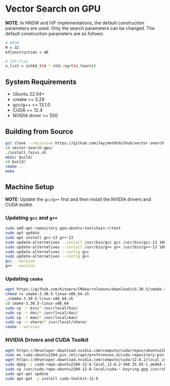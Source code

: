 # Vector Search on GPU

**NOTE**: In HNSW and IVF implementations, the default construction parameters are used. Only the search parameters can be changed. The default construction parameters are as follows:

```bash
# HNSW
M = 32
efConstruction = 40

# IVF-Flat
n_list = int64_t(4 * std::sqrt(n_learn))
```

## System Requirements

* Ubuntu 22.04+
* cmake >= 3.29
* gcc/g++ >= 13.1.0
* CUDA >= 12.4
* NVIDIA driver >= 550

## Building from Source

```bash
git clone --recursive https://github.com/JayjeetAtGithub/vector-search-gpu
cd vector-search-gpu/
./install_faiss.sh
mkdir build/
cd build/
cmake ..
make
```

## Machine Setup

**NOTE**: Update the `gcc`/`g++` first and then install the NVIDIA drivers and CUDA toolkit.

### Updating `gcc` and `g++`

```bash
sudo add-apt-repository ppa:ubuntu-toolchain-r/test
sudo apt update
sudo apt install gcc-13 g++-13
sudo update-alternatives --install /usr/bin/gcc gcc /usr/bin/gcc-13 100
sudo update-alternatives --install /usr/bin/g++ g++ /usr/bin/g++-13 100
sudo update-alternatives --config gcc
sudo update-alternatives --config g++
gcc --version
g++ --version
```

### Updating `cmake`

```bash
wget https://github.com/Kitware/CMake/releases/download/v3.30.5/cmake-3.30.5-linux-x86_64.sh
chmod +x cmake-3.30.5-linux-x86_64.sh
./cmake-3.30.5-linux-x86_64.sh
cd cmake-3.30.5-linux-x86_64
sudo cp -r bin/* /usr/local/bin/
sudo cp -r doc/* /usr/local/doc/
sudo cp -r man/* /usr/local/man/
sudo cp -r share/* /usr/local/share/
cmake --version
```

### NVIDIA Drivers and CUDA Toolkit

```bash
wget https://developer.download.nvidia.com/compute/cuda/repos/ubuntu2204/x86_64/cuda-ubuntu2204.pin
sudo mv cuda-ubuntu2204.pin /etc/apt/preferences.d/cuda-repository-pin-600
wget https://developer.download.nvidia.com/compute/cuda/12.6.2/local_installers/cuda-repo-ubuntu2204-12-6-local_12.6.2-560.35.03-1_amd64.deb
sudo dpkg -i cuda-repo-ubuntu2204-12-6-local_12.6.2-560.35.03-1_amd64.deb
sudo cp /var/cuda-repo-ubuntu2204-12-6-local/cuda-*-keyring.gpg /usr/share/keyrings/
sudo apt-get update
sudo apt-get -y install cuda-toolkit-12-6
```
